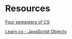# Resources

[Four semesters of CS](https://btholt.github.io/four-semesters-of-cs/)

[Learn.co - JavaScript Objects](https://learn.co/lessons/javascript-objects)

